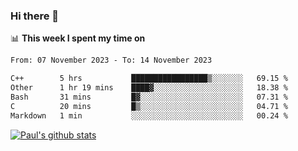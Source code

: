 ### Hi there 👋

📊 **This week I spent my time on**
<!--START_SECTION:waka-->

```txt
From: 07 November 2023 - To: 14 November 2023

C++        5 hrs           █████████████████▒░░░░░░░   69.15 %
Other      1 hr 19 mins    ████▓░░░░░░░░░░░░░░░░░░░░   18.38 %
Bash       31 mins         █▓░░░░░░░░░░░░░░░░░░░░░░░   07.31 %
C          20 mins         █▒░░░░░░░░░░░░░░░░░░░░░░░   04.71 %
Markdown   1 min           ░░░░░░░░░░░░░░░░░░░░░░░░░   00.24 %
```

<!--END_SECTION:waka-->


[![Paul's github stats](https://github-readme-stats.vercel.app/api?username=mickeyouyou&theme=dracula&show_icons=true)](https://github.com/anuraghazra/github-readme-stats)
